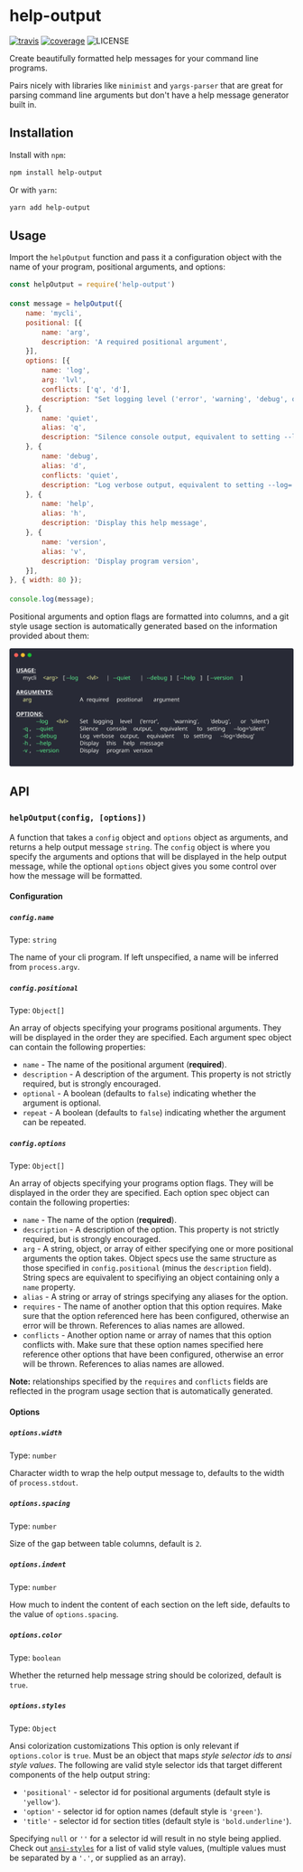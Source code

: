 # help-output

[![travis](https://img.shields.io/travis/com/luciancooper/help-output/master?logo=travis&style=for-the-badge)](https://travis-ci.com/luciancooper/help-output)
[![coverage](https://img.shields.io/codecov/c/gh/luciancooper/help-output?logo=codecov&style=for-the-badge)](https://codecov.io/gh/luciancooper/help-output)
![LICENSE](https://img.shields.io/github/license/luciancooper/help-output?color=brightgreen&style=for-the-badge)

Create beautifully formatted help messages for your command line programs.

Pairs nicely with libraries like `minimist` and `yargs-parser` that are great for parsing command line arguments but don't have a help message generator built in.

## Installation

Install with `npm`:

```bash
npm install help-output
```

Or with `yarn`:

```bash
yarn add help-output
```

## Usage

Import the `helpOutput` function and pass it a configuration object with the name of your program, positional arguments, and options:

```js
const helpOutput = require('help-output')

const message = helpOutput({
    name: 'mycli',
    positional: [{
        name: 'arg',
        description: 'A required positional argument',
    }],
    options: [{
        name: 'log',
        arg: 'lvl',
        conflicts: ['q', 'd'],
        description: "Set logging level ('error', 'warning', 'debug', or 'silent')",
    }, {
        name: 'quiet',
        alias: 'q',
        description: "Silence console output, equivalent to setting --log='silent'",
    }, {
        name: 'debug',
        alias: 'd',
        conflicts: 'quiet',
        description: "Log verbose output, equivalent to setting --log='debug'",
    }, {
        name: 'help',
        alias: 'h',
        description: 'Display this help message',
    }, {
        name: 'version',
        alias: 'v',
        description: 'Display program version',
    }],
}, { width: 80 });

console.log(message);
```

Positional arguments and option flags are formatted into columns, and a git style usage section is automatically generated based on the information provided about them:

<p align="center">
    <img src="media/example.svg" alt="example"/>
</p>

## API

### `helpOutput(config, [options])`

A function that takes a `config` object and `options` object as arguments, and returns a help output message `string`. The `config` object is where you specify the arguments and options that will be displayed in the help output message, while the optional `options` object gives you some control over how the message will be formatted. 

#### Configuration

##### `config.name`

Type: `string`

The name of your cli program. If left unspecified, a name will be inferred from `process.argv`.

##### `config.positional`

Type: `Object[]`

An array of objects specifying your programs positional arguments. They will be displayed in the order they are specified. Each argument spec object can contain the following properties:

   * `name` - The name of the positional argument (**required**).
   * `description` - A description of the argument. This property is not strictly required, but is strongly encouraged.
   * `optional` - A boolean (defaults to `false`) indicating whether the argument is optional.
   * `repeat` - A boolean (defaults to `false`) indicating whether the argument can be repeated.

##### `config.options`

Type: `Object[]`

An array of objects specifying your programs option flags. They will be displayed in the order they are specified. Each option spec object can contain the following properties:

   * `name` - The name of the option (**required**).
   * `description` - A description of the option. This property is not strictly required, but is strongly encouraged.
   * `arg` - A string, object, or array of either specifying one or more positional arguments the option takes. Object specs use the same structure as those specified in `config.positional` (minus the `description` field). String specs are equivalent to specifiying an object containing only a `name` property.
   * `alias` - A string or array of strings specifying any aliases for the option.
   * `requires` - The name of another option that this option requires. Make sure that the option referenced here has been configured, otherwise an error will be thrown. References to alias names are allowed.
   * `conflicts` - Another option name or array of names that this option conflicts with. Make sure that these option names specified here reference other options that have been configured, otherwise an error will be thrown. References to alias names are allowed.

**Note:** relationships specified by the `requires` and `conflicts` fields are reflected in the program usage section that is automatically generated.

#### Options

##### `options.width`

Type: `number`

Character width to wrap the help output message to, defaults to the width of `process.stdout`.

##### `options.spacing`

Type: `number`

Size of the gap between table columns, default is `2`.

##### `options.indent`

Type: `number`

How much to indent the content of each section on the left side, defaults to the value of `options.spacing`.

##### `options.color`

Type: `boolean`

Whether the returned help message string should be colorized, default is `true`.

##### `options.styles`

Type: `Object`

Ansi colorization customizations This option is only relevant if `options.color` is `true`. Must be an object that maps *style selector ids* to *ansi style values*. The following are valid style selector ids that target different components of the help output string:

 * `'positional'` - selector id for positional arguments (default style is `'yellow'`).
 * `'option'` - selector id for option names (default style is `'green'`).
 * `'title'` - selector id for section titles (default style is `'bold.underline'`).

Specifying `null` or `''` for a selector id will result in no style being applied. Check out [`ansi-styles`](https://github.com/chalk/ansi-styles) for a list of valid style values, (multiple values must be separated by a `'.'`, or supplied as an array).
